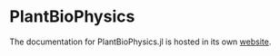 # PlantBioPhysics

The documentation for PlantBioPhysics.jl is hosted in its own [website](https://vezy.github.io/PlantBiophysics.jl/stable/).
